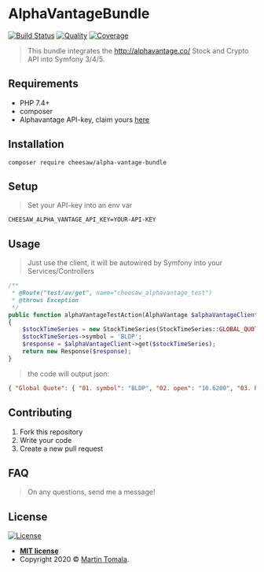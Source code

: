 # AlphaVantageBundle

[![Build Status](https://img.shields.io/travis/cHeeSaW/alpha-vantage-bundle)](https://travis-ci.com/cHeeSaW/alpha-vantage-bundle)
[![Quality](https://img.shields.io/scrutinizer/quality/g/cHeeSaW/alpha-vantage-bundle/master)](https://scrutinizer-ci.com/g/cHeeSaW/alpha-vantage-bundle/)
[![Coverage](https://img.shields.io/scrutinizer/coverage/g/cHeeSaW/alpha-vantage-bundle/master)](https://scrutinizer-ci.com/g/cHeeSaW/alpha-vantage-bundle/)
> This bundle integrates the http://alphavantage.co/ Stock and Crypto API into Symfony 3/4/5.

## Requirements
- PHP 7.4+
- composer
- Alphavantage API-key, claim yours [here](https://www.alphavantage.co/support/#api-key)

## Installation
```
composer require cheesaw/alpha-vantage-bundle
```

## Setup
> Set your API-key into an env var
```
CHEESAW_ALPHA_VANTAGE_API_KEY=YOUR-API-KEY
```

## Usage
> Just use the client, it will be autowired by Symfony into your Services/Controllers
```php
/**
 * @Route("test/av/get", name="cheesaw_alphavantage_test")
 * @throws Exception
 */
public function alphaVantageTestAction(AlphaVantage $alphaVantageClient): Response
{
    $stockTimeSeries = new StockTimeSeries(StockTimeSeries::GLOBAL_QUOTE);
    $stockTimeSeries->symbol = 'BLDP';
    $response = $alphaVantageClient->get($stockTimeSeries);
    return new Response($response);
}
``` 
> the code will output json:
```json
{ "Global Quote": { "01. symbol": "BLDP", "02. open": "10.6200", "03. high": "10.9800", "04. low": "10.4500", "05. price": "10.9300", "06. volume": "1086884", "07. latest trading day": "2020-02-06", "08. previous close": "10.6300", "09. change": "0.3000", "10. change percent": "2.8222%" } }
```

## Contributing
1. Fork this repository
2. Write your code
3. Create a new pull request

## FAQ
> On any questions, send me a message!

## License
 
 [![License](http://img.shields.io/:license-mit-blue.svg?style=flat-square)](http://badges.mit-license.org)
 
 - **[MIT license](http://opensource.org/licenses/mit-license.php)**
 - Copyright 2020 © <a href="https://github.com/cHeeSaW" target="_blank">Martin Tomala</a>.